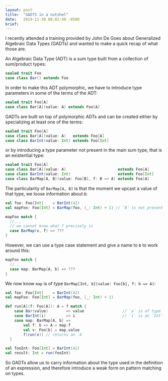 ```yaml
---
layout: post
title:  "GADTS in a nutshel"
date:   2019-11-30 08:02:48 -0500
brief: 
---
```


I recently attended a training provided by John De Goes about Generalized Algebraic Data Types (GADTs) and wanted to make a quick recap of what those are.

An Algebraic Data Type (ADT) is a sum type built from a collection of sum/product types:
```scala
sealed trait Foo
case class Bar() extends Foo
```

In order to make this ADT polymorphic, we have to introduce type parameters in some of the terms of the ADT:
```scala
sealed trait Foo[A]
case class Bar[A](value: A) extends Foo[A]
```

GADTs are built on top of polymorphic ADTs and can be created either by specializing at least one of the terms:
```scala
sealed trait Foo[A]
case class Bar[A](value: A)   extends Foo[A]
case class BarInt(value: Int) extends Foo[Int]
```
or by introducing a type parameter not present in the main sum type, that is an existential type:
```scala
sealed trait Foo[A]
case class Bar[A](value: A)                       extends Foo[A]
case class BarInt(value: Int)                     extends Foo[Int]
case class BarMap[A, B](value: Foo[B], f: B => A) extends Foo[A]
```

The particularity of `BarMap[A, B]` is that the moment we upcast a value of that type, we loose information about `B`:
```scala
val foo: Foo[Int]    = BarInt(42)
val mapFoo: Foo[Int] = BarMap(foo, (_: Int) + 1) // `B` is not present in `mapFoo`'s definition

mapFoo match {
  //...
  // we cannot know what f precisely is
  case BarMap(v, f) => ???
}
```

However, we can use a type case statement and give a name to `B` to work around this:
```scala
mapFoo match {
  //...
  case map: BarMap[A, b] => ???
}
```

We now know `map` is of type `BarMap[Int, b](value: Foo[b], f: b => A)`:
```scala
val foo: Foo[Int]    = BarInt(42)
val mapFoo: Foo[Int] = BarMap(foo, (_: Int) + 1)

def run[A](f: Foo[A]): A = f match {
    case Bar(value)        => value                 // `a` is of type `A`
    case BarInt(i)         => i                     // `i` is an `Int`
    case map: BarMap[A, b] => 
        val f: b => A = map.f
        val v: Foo[b] = map.value
        f(run(v)) // returns an `A`
  }

val fooInt: Foo[Int] = BarInt(42)
val result: Int = run(fooInt)
```
So GADTs allow us to carry information about the type used in the definition of an expression, and therefore introduce a weak form on pattern matching on types.
